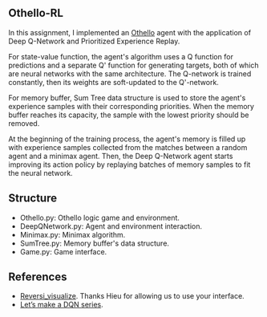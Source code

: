 ## Othello-RL

In this assignment, I implemented an [Othello](https://en.wikipedia.org/wiki/Reversi) agent with the application of Deep Q-Network and Prioritized Experience Replay.

For state-value function, the agent's algorithm uses a Q function for predictions and a separate Q' function for generating targets, both of which are neural networks with the same architecture. The Q-network is trained constantly, then its weights are soft-updated to the Q'-network.

For memory buffer, Sum Tree data structure is used to store the agent's experience samples with their corresponding priorities. When the memory buffer reaches its capacity, the sample with the lowest priority should be removed.

At the beginning of the training process, the agent's memory is filled up with experience samples collected from the matches between a random agent and a minimax agent. Then, the Deep Q-Network agent starts improving its action policy by replaying batches of memory samples to fit the neural network.

## Structure

- Othello.py: Othello logic game and environment.
- DeepQNetwork.py: Agent and environment interaction.
- Minimax.py: Minimax algorithm.
- SumTree.py: Memory buffer's data structure.
- Game.py: Game interface.

## References

- [Reversi_visualize](https://github.com/hieugiaosu/reversi_visualize/tree/main). Thanks Hieu for allowing us to use your interface.
- [Let’s make a DQN series](https://jaromiru.com/2016/09/27/lets-make-a-dqn-theory/).
